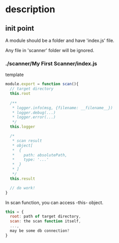 # description

## init point

A module should be a folder and have 'index.js' file. 

Any file in 'scanner' folder will be ignored.

### ./scanner/My First Scanner/index.js

template
```javascript
module.export = function scan(){
  // target directory
  this.root 
  
  /**
   * logger.info(msg, {filename: __filename__})
   * logger.debug(...)
   * logger.error(...)
   */
  this.logger

  /*
   * scan result 
   * object[
   *  {
   *    path: absolutePath,
   *    type: '...'
   *  }
   * ]
   */
  this.result

  // do work!
}
```

In scan function, you can access -this- object.

```javascript
this = {
  root: path of target directory,
  scan: the scan function itself,
  ...,
  may be some db connection?
}
```
